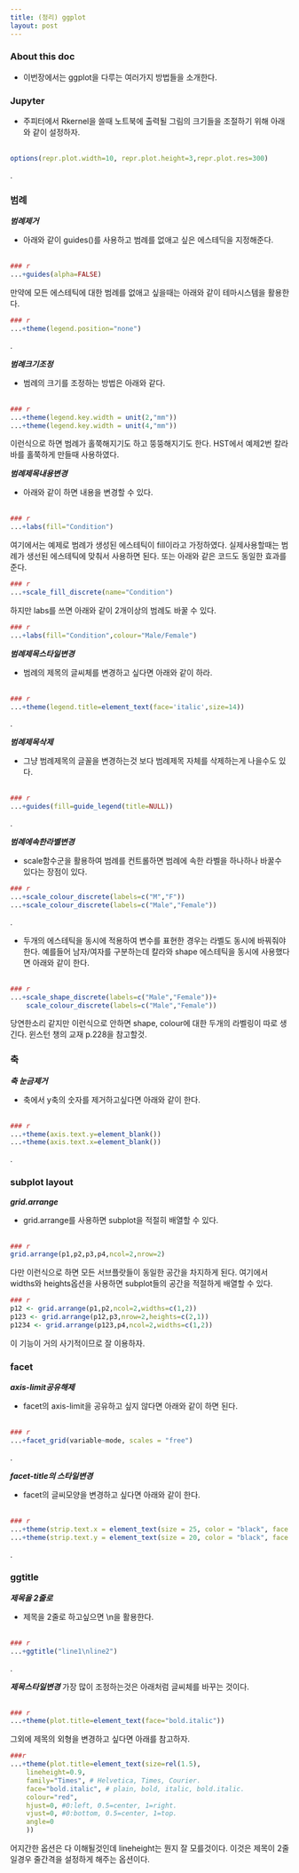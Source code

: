 ```yaml
---
title: (정리) ggplot
layout: post
---
```


### About this doc 

- 이번장에서는 ggplot을 다루는 여러가지 방법들을 소개한다. 

### Jupyter
- 주피터에서 Rkernel을 쓸때 노트북에 출력될 그림의 크기들을 조절하기 위해 아래와 같이 설정하자. <br/><br/>
```r
options(repr.plot.width=10, repr.plot.height=3,repr.plot.res=300)
```
.

### 범례
***범례제거***
- 아래와 같이 guides()를 사용하고 범례를 없애고 싶은 에스테딕을 지정해준다. <br/><br/>
```r
### r
...+guides(alpha=FALSE)
```
만약에 모든 에스테틱에 대한 범례를 없애고 싶을때는 아래와 같이 테마시스템을 활용한다. 
```r
### r
...+theme(legend.position="none")
```
.

***범례크기조정***
- 범례의 크기를 조정하는 방법은 아래와 같다. <br/><br/>
```r
### r
...+theme(legend.key.width = unit(2,"mm"))
...+theme(legend.key.width = unit(4,"mm"))
```
이런식으로 하면 범례가 홀쭉해지기도 하고 뚱뚱해지기도 한다. HST에서 예제2번 칼라바를 홀쭉하게 만들때 사용하였다. 

***범례제목내용변경***
- 아래와 같이 하면 내용을 변경할 수 있다. <br/><br/>
```r
### r
...+labs(fill="Condition")
```
여기에서는 예제로 범례가 생성된 에스테틱이 fill이라고 가정하였다. 실제사용할때는 범례가 생선된 에스테틱에 맞춰서 사용하면 된다. 또는 아래와 같은 코드도 동일한 효과를 준다. 
```r
### r
...+scale_fill_discrete(name="Condition")
```
하지만 labs를 쓰면 아래와 같이 2개이상의 범례도 바꿀 수 있다. 
```r
### r
...+labs(fill="Condition",colour="Male/Female")
```

***범례제목스타일변경***
- 범례의 제목의 글씨체를 변경하고 싶다면 아래와 같이 하라. <br/><br/>
```r
### r
...+theme(legend.title=element_text(face='italic',size=14))
```
.

***범례제목삭제***
- 그냥 범례제목의 글꼴을 변경하는것 보다 범례제목 자체를 삭제하는게 나을수도 있다. <br/><br/>
```r
### r
...+guides(fill=guide_legend(title=NULL))
```
.


***범례에속한라벨변경***
- scale함수군을 활용하여 범례를 컨트롤하면 범례에 속한 라벨을 하나하나 바꿀수 있다는 장점이 있다. 
```r
### r
...+scale_colour_discrete(labels=c("M","F"))
...+scale_colour_discrete(labels=c("Male","Female"))
```
.

- 두개의 에스테틱을 동시에 적용하여 변수를 표현한 경우는 라벨도 동시에 바꿔줘야 한다. 예를들어 남자/여자를 구분하는데 칼라와 shape 에스테틱을 동시에 사용했다면 아래와 같이 한다. <br/><br/>
```r
### r
...+scale_shape_discrete(labels=c("Male","Female"))+
	scale_colour_discrete(labels=c("Male","Female"))
```
당연한소리 같지만 이런식으로 안하면 shape, colour에 대한 두개의 라벨링이 따로 생긴다. 윈스턴 챙의 교재 p.228을 참고할것. 

### 축
***축 눈금제거***
- 축에서 y축의 숫자를 제거하고싶다면 아래와 같이 한다. <br/><br/>
```r
### r
...+theme(axis.text.y=element_blank())
...+theme(axis.text.x=element_blank())
```
.

### subplot layout
***grid.arrange***
- grid.arrange를 사용하면 subplot을 적절히 배열할 수 있다. <br/><br/>
```r
### r
grid.arrange(p1,p2,p3,p4,ncol=2,nrow=2)
```
다만 이런식으로 하면 모든 서브플랏들이 동일한 공간을 차지하게 된다. 여기에서 widths와 heights옵션을 사용하면 subplot들의 공간을 적절하게 배열할 수 있다. 
```r
### r
p12 <- grid.arrange(p1,p2,ncol=2,widths=c(1,2))
p123 <- grid.arrange(p12,p3,nrow=2,heights=c(2,1))
p1234 <- grid.arrange(p123,p4,ncol=2,widths=c(1,2))
```
이 기능이 거의 사기적이므로 잘 이용하자. 

### facet 
***axis-limit공유해제***
- facet의 axis-limit을 공유하고 싶지 않다면 아래와 같이 하면 된다. <br/><br/>
```r
### r
...+facet_grid(variable~mode, scales = "free")
```
.

***facet-title의 스타일변경***
- facet의 글씨모양을 변경하고 싶다면 아래와 같이 한다. <br/><br/>
```r
### r
...+theme(strip.text.x = element_text(size = 25, color = "black", face = "bold.italic"))
...+theme(strip.text.y = element_text(size = 20, color = "black", face = "bold.italic"))
```
.

### ggtitle
***제목을 2줄로***
- 제목을 2줄로 하고싶으면 \n을 활용한다. <br/><br/>
```r
### r
...+ggtitle("line1\nline2")
```
.

***제목스타일변경***
가장 많이 조정하는것은 아래처럼 글씨체를 바꾸는 것이다. <br/><br/>
```r
### r
...+theme(plot.title=element_text(face="bold.italic"))
```
그외에 제목의 외형을 변경하고 싶다면 아래를 참고하자. 
``` r
###r
...+theme(plot.title=element_text(size=rel(1.5),
	lineheight=0.9,
	family="Times", # Helvetica, Times, Courier.
	face="bold.italic", # plain, bold, italic, bold.italic.
	colour="red",
	hjust=0, #0:left, 0.5=center, 1=right.
	vjust=0, #0:bottom, 0.5=center, 1=top.
	angle=0
	))
```
어지간한 옵션은 다 이해될것인데 lineheight는 뭔지 잘 모를것이다. 이것은 제목이 2줄일경우 줄간격을 설정하게 해주는 옵션이다. 

